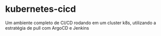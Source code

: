 # kubernetes-cicd
Um ambiente completo de CI/CD rodando em um cluster k8s, utilizando a estratégia de pull com ArgoCD e Jenkins
